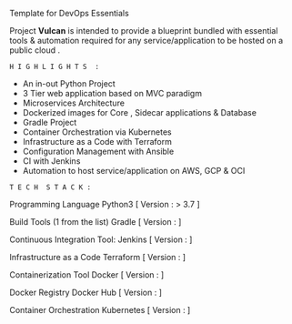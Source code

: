 Template for DevOps Essentials 

Project **Vulcan** is intended to provide a blueprint bundled with essential tools & automation required for any service/application to be hosted on a public cloud . 

`H I G H L I G H T S  :`

- An in-out Python Project
- 3 Tier web application based on MVC paradigm
- Microservices Architecture 
- Dockerized images for Core , Sidecar applications & Database
- Gradle Project 
- Container Orchestration via Kubernetes 
- Infrastructure as a Code with Terraform
- Configuration Management with Ansible
- CI with Jenkins 
- Automation to host service/application on  AWS, GCP & OCI 

`T E C H  S T A C K :`

Programming Language
    Python3 [ Version : > 3.7 ]

Build Tools (1 from the list)
    Gradle [ Version : ]

Continuous Integration Tool:
    Jenkins [ Version : ]

Infrastructure as a Code 
    Terraform [ Version : ]

Containerization Tool
    Docker [ Version : ]

Docker Registry 
    Docker Hub [ Version : ]

Container Orchestration
    Kubernetes [ Version : ]
    
  












